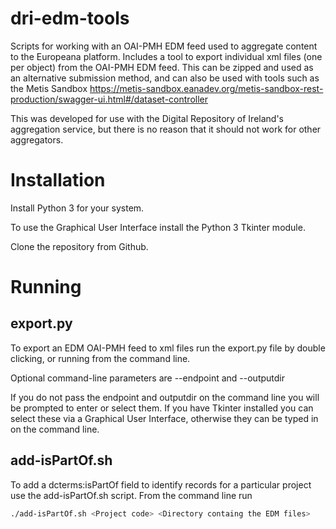 # dri-edm-tools
Scripts for working with an OAI-PMH EDM feed used to aggregate content to the Europeana platform. Includes a tool to export individual xml files (one per object) from the OAI-PMH EDM feed. This can be zipped and used as an alternative submission method, and can also be used with tools such as the Metis Sandbox https://metis-sandbox.eanadev.org/metis-sandbox-rest-production/swagger-ui.html#/dataset-controller

This was developed for use with the Digital Repository of Ireland's aggregation service, but there is no reason that it should not work for other aggregators.

# Installation
Install Python 3 for your system.

To use the Graphical User Interface install the Python 3 Tkinter module.

Clone the repository from Github.

# Running
## export.py
To export an EDM OAI-PMH feed to xml files run the export.py file by double clicking, or running from the command line.

Optional command-line parameters are --endpoint and --outputdir

If you do not pass the endpoint and outputdir on the command line you will be prompted to enter or select them. If you have Tkinter installed you can select these via a Graphical User Interface, otherwise they can be typed in on the command line.

## add-isPartOf.sh
To add a dcterms:isPartOf field to identify records for a particular project use the add-isPartOf.sh script. From the command line run

```bash
./add-isPartOf.sh <Project code> <Directory containg the EDM files>
```

